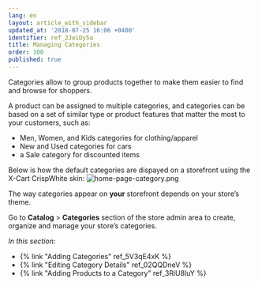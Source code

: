 ```yaml
---
lang: en
layout: article_with_sidebar
updated_at: '2018-07-25 16:06 +0400'
identifier: ref_2JeiDy5a
title: Managing Categories
order: 100
published: true
---
```

Categories allow to group products together to make them easier to find and browse for shoppers.

A product can be assigned to multiple categories, and categories can be based on a set of similar type or product features that matter the most to your customers, such as:

- Men, Women, and Kids categories for clothing/apparel
- New and Used categories for cars
- a Sale category for discounted items

Below is how the default categories are dispayed on a storefront using the X-Cart CrispWhite skin:
![home-page-category.png]({{site.baseurl}}/attachments/ref_2JeiDy5a/home-page-category.png)

The way categories appear on **your** storefront depends on your store’s theme.

Go to **Catalog** > **Categories** section of the store admin area to create, organize and manage your store’s categories.


_In this section:_

*  {% link "Adding Categories" ref_5V3qE4xK %}
*  {% link "Editing Category Details" ref_02QQDneV %}
*  {% link "Adding Products to a Category" ref_3RiU8luY %}
